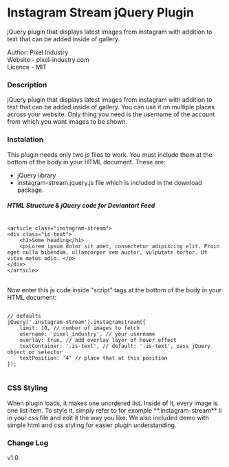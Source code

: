 Instagram Stream jQuery Plugin
=================================

jQuery plugin that displays latest images from instagram with addition to text that can be added inside of gallery.

<p>Author: Pixel Industry<br />
Website - pixel-industry.com<br />
Licence - MIT</p>

<h3>Description</h3>
<p>
jQuery plugin that displays latest images from instagram with addition to text that can be added inside of gallery.
                        You can use it on multiple places across your website. Only thing you
                        need is the username of the account from which you want images
                        to be shown.
</p>

<h3>Instalation</h3>
<p>This plugin needs only two js files to work. You must include them at the bottom of the body in your HTML document. These are:</p>
<ul>
<li>jQuery library</li>
<li>instagram-stream.jquery.js file which is included in the download package.</li>
</ul>

<h5>HTML Structure & jQuery code for Deviantart Feed</h5>

<pre>
<code>
&#60;article class="instagram-stream"&#62;
&#60;div class="is-text"&#62;
    &#60;h1&#62;Some heading&#60;/h1&#62;
    &#60;p&#62;Lorem ipsum dolor sit amet, consectetur adipiscing elit. Proin eget nulla bibendum, ullamcorper sem auctor, vulputate tortor. Ut vitae metus odio. &#60;/p&#62;
&#60;/div&#62;
&#60;/article&#62;
</code>
</pre>

<p>Now enter this js code inside "script" tags at the bottom of the body in your HTML document:</p>
<pre>
<code>
// defaults
jQuery('.instagram-stream').instagramstream({
    limit: 10, // number of images to fetch
    username: 'pixel_industry', // your username
    overlay: true, // add overlay layer of hover effect
    textContainer: '.is-text', // default: '.is-text', pass jQuery object or selector
    textPosition: '4' // place that at this position
});
</code>
</pre>

<h3>CSS Styling</h3>
<p> When plugin loads, it makes one unordered list. Inside of it, every image is one list item. To style it, simply refer to for example **.instagram-stream** li in your css file and edit it the way you like. We also included demo with simple html and css styling for easier plugin understanding.</p>

<h3>Change Log</h3>
<p>v1.0</p>




